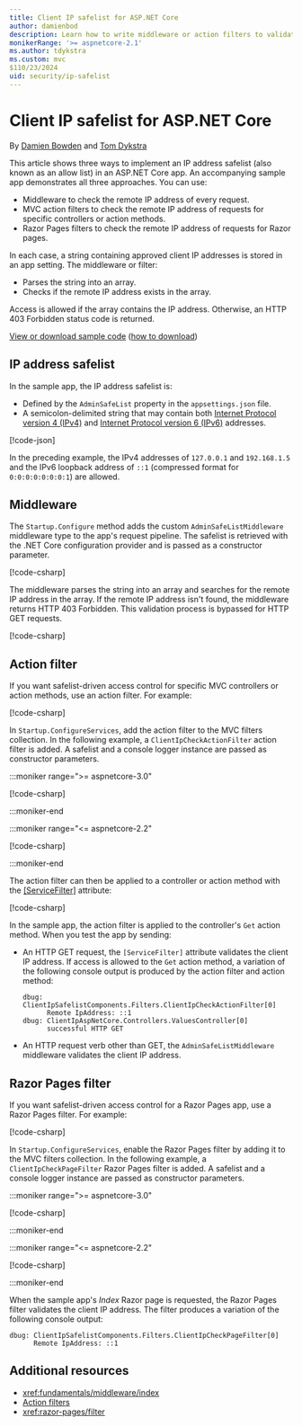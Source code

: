 ```yaml
---
title: Client IP safelist for ASP.NET Core
author: damienbod
description: Learn how to write middleware or action filters to validate remote IP addresses against a list of approved IP addresses.
monikerRange: '>= aspnetcore-2.1'
ms.author: tdykstra
ms.custom: mvc
$110/23/2024
uid: security/ip-safelist
---
```

# Client IP safelist for ASP.NET Core

By [Damien Bowden](https://github.com/damienbod) and [Tom Dykstra](https://github.com/tdykstra)
 
This article shows three ways to implement an IP address safelist (also known as an allow list) in an ASP.NET Core app. An accompanying sample app demonstrates all three approaches. You can use:

* Middleware to check the remote IP address of every request.
* MVC action filters to check the remote IP address of requests for specific controllers or action methods.
* Razor Pages filters to check the remote IP address of requests for Razor pages.

In each case, a string containing approved client IP addresses is stored in an app setting. The middleware or filter:

* Parses the string into an array. 
* Checks if the remote IP address exists in the array.

Access is allowed if the array contains the IP address. Otherwise, an HTTP 403 Forbidden status code is returned.

[View or download sample code](https://github.com/dotnet/AspNetCore.Docs/tree/main/aspnetcore/security/ip-safelist/samples) ([how to download](xref:index#how-to-download-a-sample))

## IP address safelist

In the sample app, the IP address safelist is:

* Defined by the `AdminSafeList` property in the `appsettings.json` file.
* A semicolon-delimited string that may contain both [Internet Protocol version 4 (IPv4)](https://wikipedia.org/wiki/IPv4) and [Internet Protocol version 6 (IPv6)](https://wikipedia.org/wiki/IPv6) addresses.

[!code-json[](ip-safelist/samples/3.x/ClientIpAspNetCore/appsettings.json?range=1-3&highlight=2)]

In the preceding example, the IPv4 addresses of `127.0.0.1` and `192.168.1.5` and the IPv6 loopback address of `::1` (compressed format for `0:0:0:0:0:0:0:1`) are allowed.

## Middleware

The `Startup.Configure` method adds the custom `AdminSafeListMiddleware` middleware type to the app's request pipeline. The safelist is retrieved with the .NET Core configuration provider and is passed as a constructor parameter.

[!code-csharp[](ip-safelist/samples/3.x/ClientIpAspNetCore/Startup.cs?name=snippet_ConfigureAddMiddleware)]

The middleware parses the string into an array and searches for the remote IP address in the array. If the remote IP address isn't found, the middleware returns HTTP 403 Forbidden. This validation process is bypassed for HTTP GET requests.

[!code-csharp[](ip-safelist/samples/Shared/ClientIpSafelistComponents/Middlewares/AdminSafeListMiddleware.cs?name=snippet_ClassOnly)]

## Action filter

If you want safelist-driven access control for specific MVC controllers or action methods, use an action filter. For example:

[!code-csharp[](ip-safelist/samples/Shared/ClientIpSafelistComponents/Filters/ClientIpCheckActionFilter.cs?name=snippet_ClassOnly)]

In `Startup.ConfigureServices`, add the action filter to the MVC filters collection. In the following example, a `ClientIpCheckActionFilter` action filter is added. A safelist and a console logger instance are passed as constructor parameters.

:::moniker range=">= aspnetcore-3.0"

[!code-csharp[](ip-safelist/samples/3.x/ClientIpAspNetCore/Startup.cs?name=snippet_ConfigureServicesActionFilter)]

:::moniker-end

:::moniker range="<= aspnetcore-2.2"

[!code-csharp[](ip-safelist/samples/2.x/ClientIpAspNetCore/Startup.cs?name=snippet_ConfigureServicesActionFilter)]

:::moniker-end

The action filter can then be applied to a controller or action method with the [[ServiceFilter]](xref:Microsoft.AspNetCore.Mvc.ServiceFilterAttribute) attribute:

[!code-csharp[](ip-safelist/samples/3.x/ClientIpAspNetCore/Controllers/ValuesController.cs?name=snippet_ActionFilter&highlight=1)]

In the sample app, the action filter is applied to the controller's `Get` action method. When you test the app by sending:

* An HTTP GET request, the `[ServiceFilter]` attribute validates the client IP address. If access is allowed to the `Get` action method, a variation of the following console output is produced by the action filter and action method:

    ```
    dbug: ClientIpSafelistComponents.Filters.ClientIpCheckActionFilter[0]
          Remote IpAddress: ::1
    dbug: ClientIpAspNetCore.Controllers.ValuesController[0]
          successful HTTP GET    
    ```

* An HTTP request verb other than GET, the `AdminSafeListMiddleware` middleware validates the client IP address.

## Razor Pages filter

If you want safelist-driven access control for a Razor Pages app, use a Razor Pages filter. For example:

[!code-csharp[](ip-safelist/samples/Shared/ClientIpSafelistComponents/Filters/ClientIpCheckPageFilter.cs?name=snippet_ClassOnly)]

In `Startup.ConfigureServices`, enable the Razor Pages filter by adding it to the MVC filters collection. In the following example, a `ClientIpCheckPageFilter` Razor Pages filter is added. A safelist and a console logger instance are passed as constructor parameters.

:::moniker range=">= aspnetcore-3.0"

[!code-csharp[](ip-safelist/samples/3.x/ClientIpAspNetCore/Startup.cs?name=snippet_ConfigureServicesPageFilter)]

:::moniker-end

:::moniker range="<= aspnetcore-2.2"

[!code-csharp[](ip-safelist/samples/2.x/ClientIpAspNetCore/Startup.cs?name=snippet_ConfigureServicesPageFilter)]

:::moniker-end

When the sample app's *Index* Razor page is requested, the Razor Pages filter validates the client IP address. The filter produces a variation of the following console output:

```
dbug: ClientIpSafelistComponents.Filters.ClientIpCheckPageFilter[0]
      Remote IpAddress: ::1
```

## Additional resources

* <xref:fundamentals/middleware/index>
* [Action filters](xref:mvc/controllers/filters#action-filters)
* <xref:razor-pages/filter>
